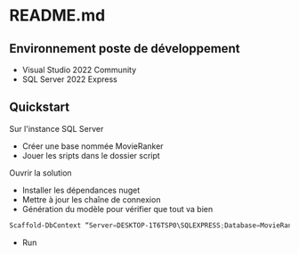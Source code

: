 # README.md

## Environnement poste de développement
- Visual Studio 2022 Community
- SQL Server 2022 Express

## Quickstart

Sur l'instance SQL Server
- Créer une base nommée MovieRanker
- Jouer les sripts dans le dossier script

Ouvrir la solution
- Installer les dépendances nuget
- Mettre à jour les chaîne de connexion
- Génération du modèle pour vérifier que tout va bien
```powershell
Scaffold-DbContext “Server=DESKTOP-1T6TSP0\SQLEXPRESS;Database=MovieRanker;Trusted_Connection=True; Encrypt=False" Microsoft.EntityFrameworkCore.SqlServer -OutputDir Models
```
- Run